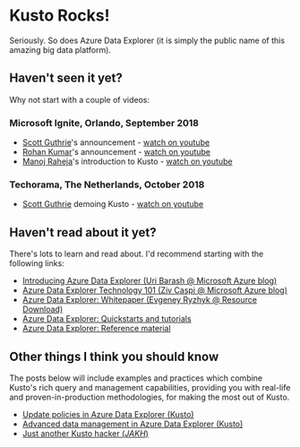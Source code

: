 # Kusto Rocks!

Seriously. So does Azure Data Explorer (it is simply the public name of this amazing big data platform).

## Haven't seen it yet?

Why not start with a couple of videos:

### Microsoft Ignite, Orlando, September 2018

- [Scott Guthrie](https://www.linkedin.com/in/guthriescott)'s announcement - [watch on youtube](https://www.youtube.com/watch?v=xnmBu4oh7xk&t=1h08m12s)
- [Rohan Kumar](https://www.linkedin.com/in/rohankumar)'s announcement - [watch on youtube](https://www.youtube.com/watch?v=ZaiM89Z01r0&t=58m0s)
- [Manoj Raheja](https://www.linkedin.com/in/manoj-raheja-a02b2b32)'s introduction to Kusto - [watch on youtube](https://www.youtube.com/watch?v=GT4C84yrb68)

### Techorama, The Netherlands, October 2018

- [Scott Guthrie](https://en.wikipedia.org/wiki/Scott_Guthrie) demoing Kusto - [watch on youtube](https://www.youtube.com/watch?v=YTWewM_UMOk&feature=youtu.be&t=3074)

## Haven't read about it yet?

There's lots to learn and read about. I'd recommend starting with the following links:

- [Introducing Azure Data Explorer (Uri Barash @ Microsoft Azure blog)](https://azure.microsoft.com/en-us/blog/introducing-azure-data-explorer)
- [Azure Data Explorer Technology 101 (Ziv Caspi @ Microsoft Azure blog)](https://azure.microsoft.com/en-us/blog/azure-data-explorer-technology-101)
- [Azure Data Explorer: Whitepaper (Evgeney Ryzhyk @ Resource Download)](https://azure.microsoft.com/en-us/resources/azure-data-explorer)
- [Azure Data Explorer: Quickstarts and tutorials](https://docs.microsoft.com/en-us/azure/data-explorer)
- [Azure Data Explorer: Reference material](https://docs.microsoft.com/en-us/azure/kusto)

## Other things I think you should know

The posts below will include examples and practices which combine Kusto's rich query and management capabilities, providing you with real-life and proven-in-production methodologies, for making the most out of Kusto.

- [Update policies in Azure Data Explorer (Kusto)](update-policies.md)
- [Advanced data management in Azure Data Explorer (Kusto)](advanced-data-management.md)
- [Just another Kusto hacker (*JAKH*)](jakh.md)
